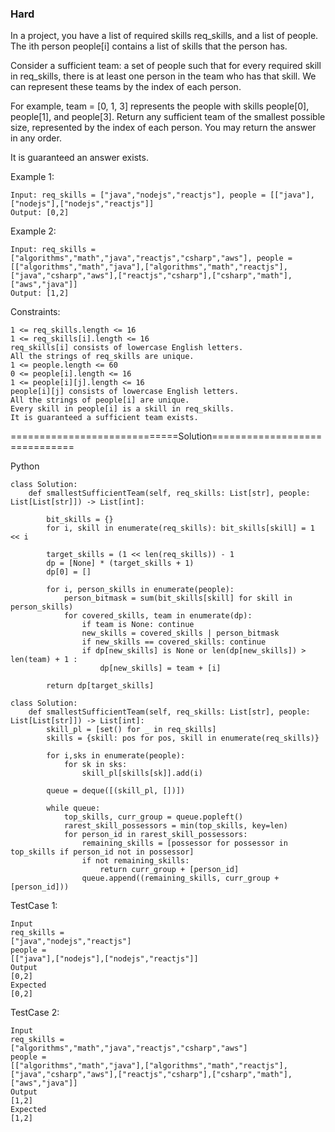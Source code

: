 ### Hard

In a project, you have a list of required skills req_skills, and a list of people. The ith person people[i] contains a list of skills that the person has.

Consider a sufficient team: a set of people such that for every required skill in req_skills, there is at least one person in the team who has that skill. 
We can represent these teams by the index of each person.

For example, team = [0, 1, 3] represents the people with skills people[0], people[1], and people[3].
Return any sufficient team of the smallest possible size, represented by the index of each person. You may return the answer in any order.

It is guaranteed an answer exists.



Example 1:
```
Input: req_skills = ["java","nodejs","reactjs"], people = [["java"],["nodejs"],["nodejs","reactjs"]]
Output: [0,2]
```

Example 2:
```
Input: req_skills = ["algorithms","math","java","reactjs","csharp","aws"], people = [["algorithms","math","java"],["algorithms","math","reactjs"],["java","csharp","aws"],["reactjs","csharp"],["csharp","math"],["aws","java"]]
Output: [1,2]
 ```

Constraints:
```
1 <= req_skills.length <= 16
1 <= req_skills[i].length <= 16
req_skills[i] consists of lowercase English letters.
All the strings of req_skills are unique.
1 <= people.length <= 60
0 <= people[i].length <= 16
1 <= people[i][j].length <= 16
people[i][j] consists of lowercase English letters.
All the strings of people[i] are unique.
Every skill in people[i] is a skill in req_skills.
It is guaranteed a sufficient team exists.
```

=============================Solution==============================

Python

```
class Solution:
    def smallestSufficientTeam(self, req_skills: List[str], people: List[List[str]]) -> List[int]:

        bit_skills = {}
        for i, skill in enumerate(req_skills): bit_skills[skill] = 1 << i
  
        target_skills = (1 << len(req_skills)) - 1
        dp = [None] * (target_skills + 1)
        dp[0] = []

        for i, person_skills in enumerate(people):
            person_bitmask = sum(bit_skills[skill] for skill in person_skills)
            for covered_skills, team in enumerate(dp):
                if team is None: continue
                new_skills = covered_skills | person_bitmask
                if new_skills == covered_skills: continue
                if dp[new_skills] is None or len(dp[new_skills]) > len(team) + 1 : 
                    dp[new_skills] = team + [i]

        return dp[target_skills]
```

```
class Solution:
    def smallestSufficientTeam(self, req_skills: List[str], people: List[List[str]]) -> List[int]:
        skill_pl = [set() for _ in req_skills]
        skills = {skill: pos for pos, skill in enumerate(req_skills)}

        for i,sks in enumerate(people):
            for sk in sks:
                skill_pl[skills[sk]].add(i)
        
        queue = deque([(skill_pl, [])])

        while queue:
            top_skills, curr_group = queue.popleft()
            rarest_skill_possessors = min(top_skills, key=len)
            for person_id in rarest_skill_possessors:
                remaining_skills = [possessor for possessor in top_skills if person_id not in possessor]
                if not remaining_skills:
                    return curr_group + [person_id]
                queue.append((remaining_skills, curr_group + [person_id]))
```


TestCase 1:
```
Input
req_skills =
["java","nodejs","reactjs"]
people =
[["java"],["nodejs"],["nodejs","reactjs"]]
Output
[0,2]
Expected
[0,2]
```

TestCase 2:
```
Input
req_skills =
["algorithms","math","java","reactjs","csharp","aws"]
people =
[["algorithms","math","java"],["algorithms","math","reactjs"],["java","csharp","aws"],["reactjs","csharp"],["csharp","math"],["aws","java"]]
Output
[1,2]
Expected
[1,2]
```
